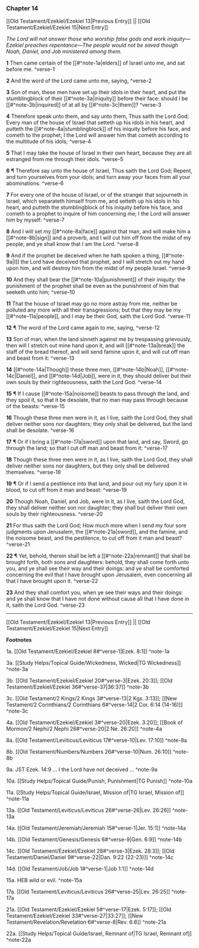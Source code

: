 ### Chapter 14

[[Old Testament/Ezekiel/Ezekiel 13|Previous Entry]]  ||  [[Old Testament/Ezekiel/Ezekiel 15|Next Entry]]

*The Lord will not answer those who worship false gods and work iniquity—Ezekiel preaches repentance—The people would not be saved though Noah, Daniel, and Job ministered among them.*

**1**  Then came certain of the [[#^note-1a|elders]] of Israel unto me, and sat before me. ^verse-1

**2**  And the word of the Lord came unto me, saying, ^verse-2

**3**  Son of man, these men have set up their idols in their heart, and put the stumblingblock of their [[#^note-3a|iniquity]] before their face: should I be [[#^note-3b|inquired]] of at all by [[#^note-3c|them]]? ^verse-3

**4**  Therefore speak unto them, and say unto them, Thus saith the Lord God; Every man of the house of Israel that setteth up his idols in his heart, and putteth the [[#^note-4a|stumblingblock]] of his iniquity before his face, and cometh to the prophet; I the Lord will answer him that cometh according to the multitude of his idols; ^verse-4

**5**  That I may take the house of Israel in their own heart, because they are all estranged from me through their idols. ^verse-5

**6**  ¶ Therefore say unto the house of Israel, Thus saith the Lord God; Repent, and turn yourselves from your idols; and turn away your faces from all your abominations. ^verse-6

**7**  For every one of the house of Israel, or of the stranger that sojourneth in Israel, which separateth himself from me, and setteth up his idols in his heart, and putteth the stumblingblock of his iniquity before his face, and cometh to a prophet to inquire of him concerning me; I the Lord will answer him by myself: ^verse-7

**8**  And I will set my [[#^note-8a|face]] against that man, and will make him a [[#^note-8b|sign]] and a proverb, and I will cut him off from the midst of my people; and ye shall know that I am the Lord. ^verse-8

**9**  And if the prophet be deceived when he hath spoken a thing, [[#^note-9a|I]] the Lord have deceived that prophet, and I will stretch out my hand upon him, and will destroy him from the midst of my people Israel. ^verse-9

**10**  And they shall bear the [[#^note-10a|punishment]] of their iniquity: the punishment of the prophet shall be even as the punishment of him that seeketh unto him; ^verse-10

**11**  That the house of Israel may go no more astray from me, neither be polluted any more with all their transgressions; but that they may be my [[#^note-11a|people]], and I may be their God, saith the Lord God. ^verse-11

**12**  ¶ The word of the Lord came again to me, saying, ^verse-12

**13**  Son of man, when the land sinneth against me by trespassing grievously, then will I stretch out mine hand upon it, and will [[#^note-13a|break]] the staff of the bread thereof, and will send famine upon it, and will cut off man and beast from it: ^verse-13

**14**  [[#^note-14a|Though]] these three men, [[#^note-14b|Noah]], [[#^note-14c|Daniel]], and [[#^note-14d|Job]], were in it, they should deliver but their own souls by their righteousness, saith the Lord God. ^verse-14

**15**  ¶ If I cause [[#^note-15a|noisome]] beasts to pass through the land, and they spoil it, so that it be desolate, that no man may pass through because of the beasts: ^verse-15

**16**  Though these three men were in it, as I live, saith the Lord God, they shall deliver neither sons nor daughters; they only shall be delivered, but the land shall be desolate. ^verse-16

**17**  ¶ Or if I bring a [[#^note-17a|sword]] upon that land, and say, Sword, go through the land; so that I cut off man and beast from it: ^verse-17

**18**  Though these three men were in it, as I live, saith the Lord God, they shall deliver neither sons nor daughters, but they only shall be delivered themselves. ^verse-18

**19**  ¶ Or if I send a pestilence into that land, and pour out my fury upon it in blood, to cut off from it man and beast: ^verse-19

**20**  Though Noah, Daniel, and Job, were in it, as I live, saith the Lord God, they shall deliver neither son nor daughter; they shall but deliver their own souls by their righteousness. ^verse-20

**21**  For thus saith the Lord God; How much more when I send my four sore judgments upon Jerusalem, the [[#^note-21a|sword]], and the famine, and the noisome beast, and the pestilence, to cut off from it man and beast? ^verse-21

**22**  ¶ Yet, behold, therein shall be left a [[#^note-22a|remnant]] that shall be brought forth, both sons and daughters: behold, they shall come forth unto you, and ye shall see their way and their doings: and ye shall be comforted concerning the evil that I have brought upon Jerusalem, even concerning all that I have brought upon it. ^verse-22

**23**  And they shall comfort you, when ye see their ways and their doings: and ye shall know that I have not done without cause all that I have done in it, saith the Lord God. ^verse-23


---
[[Old Testament/Ezekiel/Ezekiel 13|Previous Entry]]  ||  [[Old Testament/Ezekiel/Ezekiel 15|Next Entry]]


**Footnotes**


1a. [[Old Testament/Ezekiel/Ezekiel 8#^verse-1|Ezek. 8:1]] ^note-1a

3a. [[Study Helps/Topical Guide/Wickedness, Wicked|TG Wickedness]] ^note-3a

3b. [[Old Testament/Ezekiel/Ezekiel 20#^verse-3|Ezek. 20:3]]; [[Old Testament/Ezekiel/Ezekiel 36#^verse-37|36:37]] ^note-3b

3c. [[Old Testament/2 Kings/2 Kings 3#^verse-13|2 Kgs. 3:13]]; [[New Testament/2 Corinthians/2 Corinthians 6#^verse-14|2 Cor. 6:14 (14-16)]] ^note-3c

4a. [[Old Testament/Ezekiel/Ezekiel 3#^verse-20|Ezek. 3:20]]; [[Book of Mormon/2 Nephi/2 Nephi 26#^verse-20|2 Ne. 26:20]] ^note-4a

8a. [[Old Testament/Leviticus/Leviticus 17#^verse-10|Lev. 17:10]] ^note-8a

8b. [[Old Testament/Numbers/Numbers 26#^verse-10|Num. 26:10]] ^note-8b

9a. JST Ezek. 14:9 ... I the Lord have not deceived ... ^note-9a

10a. [[Study Helps/Topical Guide/Punish, Punishment|TG Punish]] ^note-10a

11a. [[Study Helps/Topical Guide/Israel, Mission of|TG Israel, Mission of]] ^note-11a

13a. [[Old Testament/Leviticus/Leviticus 26#^verse-26|Lev. 26:26]] ^note-13a

14a. [[Old Testament/Jeremiah/Jeremiah 15#^verse-1|Jer. 15:1]] ^note-14a

14b. [[Old Testament/Genesis/Genesis 6#^verse-9|Gen. 6:9]] ^note-14b

14c. [[Old Testament/Ezekiel/Ezekiel 28#^verse-3|Ezek. 28:3]]; [[Old Testament/Daniel/Daniel 9#^verse-22|Dan. 9:22 (22-23)]] ^note-14c

14d. [[Old Testament/Job/Job 1#^verse-1|Job 1:1]] ^note-14d

15a. HEB wild or evil. ^note-15a

17a. [[Old Testament/Leviticus/Leviticus 26#^verse-25|Lev. 26:25]] ^note-17a

21a. [[Old Testament/Ezekiel/Ezekiel 5#^verse-17|Ezek. 5:17]]; [[Old Testament/Ezekiel/Ezekiel 33#^verse-27|33:27]]; [[New Testament/Revelation/Revelation 6#^verse-8|Rev. 6:8]] ^note-21a

22a. [[Study Helps/Topical Guide/Israel, Remnant of|TG Israel, Remnant of]] ^note-22a